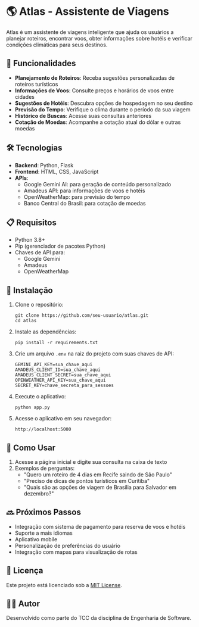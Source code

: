 # 🌎 Atlas - Assistente de Viagens

Atlas é um assistente de viagens inteligente que ajuda os usuários a planejar roteiros, encontrar voos, obter informações sobre hotéis e verificar condições climáticas para seus destinos.

## 🚀 Funcionalidades

- **Planejamento de Roteiros**: Receba sugestões personalizadas de roteiros turísticos
- **Informações de Voos**: Consulte preços e horários de voos entre cidades
- **Sugestões de Hotéis**: Descubra opções de hospedagem no seu destino
- **Previsão do Tempo**: Verifique o clima durante o período da sua viagem
- **Histórico de Buscas**: Acesse suas consultas anteriores
- **Cotação de Moedas**: Acompanhe a cotação atual do dólar e outras moedas

## 🛠️ Tecnologias

- **Backend**: Python, Flask
- **Frontend**: HTML, CSS, JavaScript
- **APIs**:
  - Google Gemini AI: para geração de conteúdo personalizado
  - Amadeus API: para informações de voos e hotéis
  - OpenWeatherMap: para previsão do tempo
  - Banco Central do Brasil: para cotação de moedas

## 📋 Requisitos

- Python 3.8+
- Pip (gerenciador de pacotes Python)
- Chaves de API para:
  - Google Gemini
  - Amadeus
  - OpenWeatherMap

## 🔧 Instalação

1. Clone o repositório:
   ```
   git clone https://github.com/seu-usuario/atlas.git
   cd atlas
   ```

2. Instale as dependências:
   ```
   pip install -r requirements.txt
   ```

3. Crie um arquivo `.env` na raiz do projeto com suas chaves de API:
   ```
   GEMINI_API_KEY=sua_chave_aqui
   AMADEUS_CLIENT_ID=sua_chave_aqui
   AMADEUS_CLIENT_SECRET=sua_chave_aqui
   OPENWEATHER_API_KEY=sua_chave_aqui
   SECRET_KEY=chave_secreta_para_sessoes
   ```

4. Execute o aplicativo:
   ```
   python app.py
   ```

5. Acesse o aplicativo em seu navegador:
   ```
   http://localhost:5000
   ```

## 📱 Como Usar

1. Acesse a página inicial e digite sua consulta na caixa de texto
2. Exemplos de perguntas:
   - "Quero um roteiro de 4 dias em Recife saindo de São Paulo"
   - "Preciso de dicas de pontos turísticos em Curitiba"
   - "Quais são as opções de viagem de Brasília para Salvador em dezembro?"

## 🔜 Próximos Passos

- Integração com sistema de pagamento para reserva de voos e hotéis
- Suporte a mais idiomas
- Aplicativo mobile
- Personalização de preferências do usuário
- Integração com mapas para visualização de rotas

## 📄 Licença

Este projeto está licenciado sob a [MIT License](LICENSE).

## 👨‍💻 Autor

Desenvolvido como parte do TCC da disciplina de Engenharia de Software. 